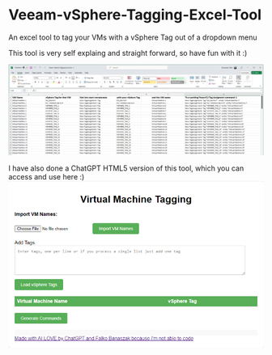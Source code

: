 # Veeam-vSphere-Tagging-Excel-Tool
An excel tool to tag your VMs with a vSphere Tag out of a dropdown menu

This tool is very self explaing and straight forward, so have fun with it :)

![Here it is :) ](/Veeam-vSphere-Tagging-Excel.png)

I have also done a ChatGPT HTML5 version of this tool, which you can access and use here :)
![HTML 5 ChatGPT version](/vSphere-Tagging-Tool-HTML5-GitHub.png)

